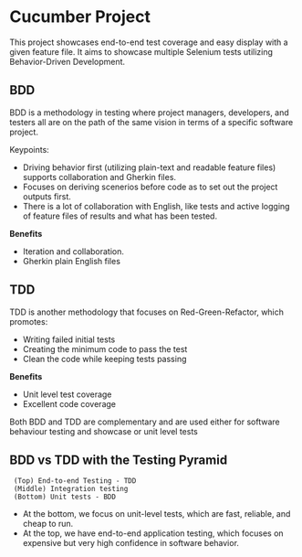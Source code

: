 
# Cucumber Project

This project showcases end-to-end test coverage and easy display with a given feature file. It aims to showcase multiple Selenium tests utilizing Behavior-Driven Development.

## BDD
BDD is a methodology in testing where project managers, developers, and testers all are on the path of the same vision in terms of a specific software project. 

Keypoints:
- Driving behavior first (utilizing plain-text and readable feature files) supports collaboration and Gherkin files.
- Focuses on deriving scenerios before code as to set out the project outputs first.
- There is a lot of collaboration with English, like tests and active logging of feature files of results and what has been tested.

**Benefits**
- Iteration and collaboration.
- Gherkin plain English files

## TDD
TDD is another methodology that focuses on Red-Green-Refactor, which promotes:
- Writing failed initial tests
- Creating the minimum code to pass the test
- Clean the code while keeping tests passing

**Benefits**
- Unit level test coverage
- Excellent code coverage

Both BDD and TDD are complementary and are used either for software behaviour testing and showcase or unit level tests

## BDD vs TDD with the Testing Pyramid
     (Top) End-to-end Testing - TDD
     (Middle) Integration testing
     (Bottom) Unit tests - BDD

- At the bottom, we focus on unit-level tests, which are fast, reliable, and cheap to run.
- At the top, we have end-to-end application testing, which focuses on expensive but very high confidence in software behavior.
